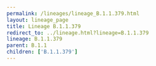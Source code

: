 ```yaml
---
permalink: /lineages/lineage_B.1.1.379.html
layout: lineage_page
title: Lineage B.1.1.379
redirect_to: ../lineage.html?lineage=B.1.1.379
lineage: B.1.1.379
parent: B.1.1
children: ['B.1.1.379']
---
```

